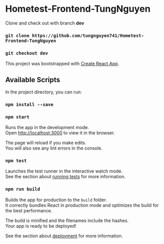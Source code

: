 # Hometest-Frontend-TungNguyen
Clone and check out with branch **dev**
### `git clone https://github.com/tungnguyen741/Hometest-Frontend-TungNguyen`
### `git checkout dev`
This project was bootstrapped with [Create React App](https://github.com/facebook/create-react-app).

## Available Scripts

In the project directory, you can run:

### `npm install --save`

### `npm start`

Runs the app in the development mode.<br />
Open [http://localhost:3000](http://localhost:3000) to view it in the browser.

The page will reload if you make edits.<br />
You will also see any lint errors in the console.

### `npm test`

Launches the test runner in the interactive watch mode.<br />
See the section about [running tests](https://facebook.github.io/create-react-app/docs/running-tests) for more information.

### `npm run build`

Builds the app for production to the `build` folder.<br />
It correctly bundles React in production mode and optimizes the build for the best performance.

The build is minified and the filenames include the hashes.<br />
Your app is ready to be deployed!

See the section about [deployment](https://facebook.github.io/create-react-app/docs/deployment) for more information.
 
